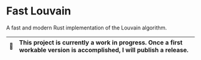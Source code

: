 # Fast Louvain
A fast and modern Rust implementation of the Louvain algorithm.

| :arrows_counterclockwise:   | This project is currently a work in progress. Once a first workable version is accomplished, I will publish a release. |
|---------------|:-------------------------|
